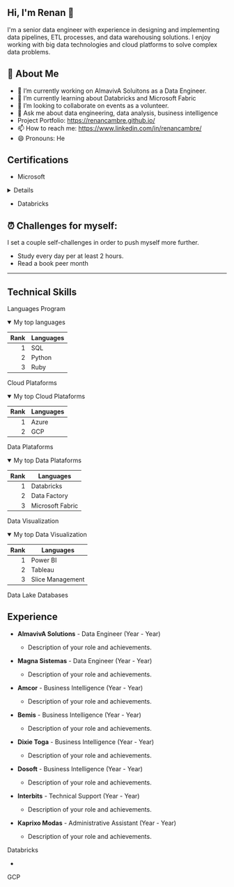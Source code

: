 <!--<picture>
  <source media="(prefers-color-scheme: dark)" srcset="https://github.com/renancambre/renancambre/blob/main/img/dataengineer.gif/">
  <source media="(prefers-color-scheme: light)" srcset="https://github.com/renancambre/renancambre/blob/main/img/dataengineer.gif">
  <img alt="Shows an illustrated sun in light mode and a moon with stars in dark mode." src="https://github.com/renancambre/renancambre/blob/main/img/dataengineer.gif">
</picture>-->

## Hi, I'm Renan 👋

I'm a senior data engineer with experience in designing and implementing data pipelines, ETL processes, and data warehousing solutions. I enjoy working with big data technologies and cloud platforms to solve complex data problems.

## 🚀 About Me 

- 🔭 I’m currently working on AlmavivA Soluitons as a Data Engineer.
- 🌱 I’m currently learning about Databricks and Microsoft Fabric
- 👯 I’m looking to collaborate on events as a volunteer.
- 💬 Ask me about data engineering, data analysis, business intelligence
- Project Portfolio: https://renancambre.github.io/
- 📫 How to reach me: https://www.linkedin.com/in/renancambre/
- 😄 Pronouns: He
<!-- ⚡ Fun fact: ... -->
<!-- 🤔 I’m looking for help with -->

## Certifications

- Microsoft
<Details>
<p align="center">
  <img src="https://raw.githubusercontent.com/renancambre/renancambre/main/img/dp203.png" alt="Image 1" width="150" style="margin: 10px;">
  <img src="https://raw.githubusercontent.com/renancambre/renancambre/main/img/dp600.png" alt="Image 2" width="150" style="margin: 10px;">
  <img src="https://raw.githubusercontent.com/renancambre/renancambre/main/img/dp900.png" alt="Image 3" width="150" style="margin: 10px;">
  <img src="https://raw.githubusercontent.com/renancambre/renancambre/main/img/az900.png" alt="Image 4" width="150" style="margin: 10px;">
  <img src="https://raw.githubusercontent.com/renancambre/renancambre/main/img/ai900.png" alt="Image 5" width="150" style="margin: 10px;">
</p>
</details> 
 
- Databricks 
 

## ⏰  Challenges for myself:

I set a couple self-challenges in order to push myself more further.

- Study every day per at least 2 hours.
- Read a book peer month

<!-- 
- Workout 4 days in a row and take a day break
- Avoid over usage of social media
- Adapting the minimalism life style
-->

---

## Technical Skills

Languages Program
<details open>
<summary>My top languages</summary>

| Rank | Languages |
|-----:|-----------|
|     1| SQL |
|     2| Python    |
|     3| Ruby       |

</details>

Cloud Plataforms
<details open>
<summary>My top Cloud Plataforms</summary>

| Rank | Languages |
|-----:|-----------|
|     1| Azure |
|     2| GCP    |

</details>

Data Plataforms
<details open>
<summary>My top Data Plataforms</summary>

| Rank | Languages |
|-----:|-----------|
|     1| Databricks |
|     2| Data Factory    |
|     3| Microsoft Fabric    |

</details>

Data Visualization
<details open>
<summary>My top Data Visualization</summary>

| Rank | Languages |
|-----:|-----------|
|     1| Power BI |
|     2| Tableau    |
|     3| Slice Management    |

</details>

Data Lake
Databases

## Experience

- **AlmavivA Solutions** - Data Engineer (Year - Year)
  - Description of your role and achievements.

- **Magna Sistemas** - Data Engineer (Year - Year)
  - Description of your role and achievements.
  
- **Amcor** - Business Intelligence (Year - Year)
  - Description of your role and achievements.

- **Bemis** - Business Intelligence (Year - Year)
  - Description of your role and achievements.
  
- **Dixie Toga** - Business Intelligence (Year - Year)
  - Description of your role and achievements.
  
- **Dosoft** - Business Intelligence (Year - Year)
  - Description of your role and achievements.  
  
- **Interbits** - Technical Support (Year - Year)
  - Description of your role and achievements.
  
- **Kaprixo Modas** - Administrative Assistant (Year - Year)
  - Description of your role and achievements.  
  

 
Databricks
 
 -
 
GCP